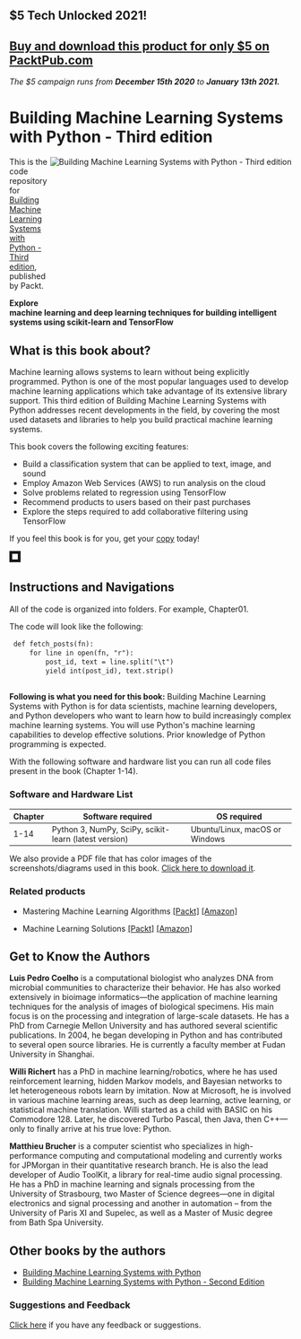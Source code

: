 ## $5 Tech Unlocked 2021!
[Buy and download this product for only $5 on PacktPub.com](https://www.packtpub.com/)
-----
*The $5 campaign         runs from __December 15th 2020__ to __January 13th 2021.__*

# Building Machine Learning Systems with Python - Third edition

<a href="https://www.packtpub.com/big-data-and-business-intelligence/building-machine-learning-systems-python-third-edition?utm_source=repository&utm_medium=github&utm_campaign=repository&utm_term=9781788623223"><img src="https://d255esdrn735hr.cloudfront.net/sites/default/files/imagecache/ppv4_main_book_cover/B09124_MockupCoverNew.png" alt="Building Machine Learning Systems with Python - Third edition" height="256px" align="right"></a>

This is the code repository for [Building Machine Learning Systems with Python - Third edition](https://www.packtpub.com/big-data-and-business-intelligence/building-machine-learning-systems-python-third-edition?utm_source=repository&utm_medium=github&utm_campaign=repository&utm_term=9781788623223), published by Packt.

**Explore machine learning and deep learning techniques for building intelligent systems using scikit-learn and TensorFlow**

## What is this book about?
Machine learning allows systems to learn without being explicitly programmed. Python is one of the most popular languages used to develop machine learning applications which take advantage of its extensive library support. This third edition of Building Machine Learning Systems with Python addresses recent developments in the field, by covering the most used datasets and libraries to help you build practical machine learning systems.

This book covers the following exciting features:
* Build a classification system that can be applied to text, image, and sound
* Employ Amazon Web Services (AWS) to run analysis on the cloud
* Solve problems related to regression using TensorFlow
* Recommend products to users based on their past purchases
* Explore the steps required to add collaborative filtering using TensorFlow

If you feel this book is for you, get your [copy](https://www.amazon.com/dp/1788623223) today!

<a href="https://www.packtpub.com/?utm_source=github&utm_medium=banner&utm_campaign=GitHubBanner"><img src="https://raw.githubusercontent.com/PacktPublishing/GitHub/master/GitHub.png" 
alt="https://www.packtpub.com/" border="5" /></a>

## Instructions and Navigations
All of the code is organized into folders. For example, Chapter01.

The code will look like the following:
```
 def fetch_posts(fn):
     for line in open(fn, "r"):
         post_id, text = line.split("\t")
         yield int(post_id), text.strip()
 
```

**Following is what you need for this book:**
Building Machine Learning Systems with Python is for data scientists, machine learning developers, and Python developers who want to learn how to build increasingly complex machine learning systems. You will use Python's machine learning capabilities to develop effective solutions. Prior knowledge of Python programming is expected.

With the following software and hardware list you can run all code files present in the book (Chapter 1-14).

### Software and Hardware List

| Chapter  | Software required                                     | OS required                        |
| -------- | ------------------------------------------------------| -----------------------------------|
| 1-14     | Python 3, NumPy, SciPy, scikit-learn (latest version) | Ubuntu/Linux, macOS or Windows     |


We also provide a PDF file that has color images of the screenshots/diagrams used in this book. [Click here to download it](https://www.packtpub.com/sites/default/files/downloads/BuildingMachineLearningSystemswithPythonThirdedition_ColorImages.pdf).

### Related products <Paste books from the Other books you may enjoy section>
* Mastering Machine Learning Algorithms [[Packt]](https://www.packtpub.com/big-data-and-business-intelligence/mastering-machine-learning-algorithms?utm_source=repository&utm_medium=github&utm_campaign=repository&utm_term=9781788621113) [[Amazon]](https://www.amazon.com/dp/1788621115)

* Machine Learning Solutions [[Packt]](https://www.packtpub.com/big-data-and-business-intelligence/machine-learning-solutions?utm_source=repository&utm_medium=github&utm_campaign=repository&utm_term=9781788390040) [[Amazon]](https://www.amazon.com/dp/1788390040)

## Get to Know the Authors
**Luis Pedro Coelho**
is a computational biologist who analyzes DNA from microbial communities to characterize their behavior. He has also worked extensively in bioimage informatics―the application of machine learning techniques for the analysis of images of biological specimens. His main focus is on the processing and integration of large-scale datasets. He has a PhD from Carnegie Mellon University and has authored several scientific publications. In 2004, he began developing in Python and has contributed to several open source libraries. He is currently a faculty member at Fudan University in Shanghai.

**Willi Richert**
has a PhD in machine learning/robotics, where he has used reinforcement learning, hidden Markov models, and Bayesian networks to let heterogeneous robots learn by imitation. Now at Microsoft, he is involved in various machine learning areas, such as deep learning, active learning, or statistical machine translation. Willi started as a child with BASIC on his Commodore 128. Later, he discovered Turbo Pascal, then Java, then C++—only to finally arrive at his true love: Python.

**Matthieu Brucher** 
is a computer scientist who specializes in high-performance computing and computational modeling and currently works for JPMorgan in their quantitative research branch. He is also the lead developer of Audio ToolKit, a library for real-time audio signal processing. He has a PhD in machine learning and signals processing from the University of Strasbourg, two Master of Science degrees—one in digital electronics and signal processing and another in automation – from the University of Paris XI and Supelec, as well as a Master of Music degree from Bath Spa University.

## Other books by the authors
* [Building Machine Learning Systems with Python](https://www.packtpub.com/big-data-and-business-intelligence/building-machine-learning-systems-python?utm_source=repository&utm_medium=github&utm_campaign=repository&utm_term=9781782161400)
* [Building Machine Learning Systems with Python - Second Edition](https://www.packtpub.com/big-data-and-business-intelligence/building-machine-learning-systems-python-second-edition?utm_source=repository&utm_medium=github&utm_campaign=repository&utm_term=9781784392772)


### Suggestions and Feedback
[Click here](https://docs.google.com/forms/d/e/1FAIpQLSdy7dATC6QmEL81FIUuymZ0Wy9vH1jHkvpY57OiMeKGqib_Ow/viewform) if you have any feedback or suggestions.

